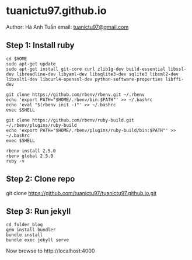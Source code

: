 # tuanictu97.github.io
Author: Hà Anh Tuấn
email: tuanictu97@gmail.com

## Step 1: Install ruby
```
cd $HOME
sudo apt-get update 
sudo apt-get install git-core curl zlib1g-dev build-essential libssl-dev libreadline-dev libyaml-dev libsqlite3-dev sqlite3 libxml2-dev libxslt1-dev libcurl4-openssl-dev python-software-properties libffi-dev

git clone https://github.com/rbenv/rbenv.git ~/.rbenv
echo 'export PATH="$HOME/.rbenv/bin:$PATH"' >> ~/.bashrc
echo 'eval "$(rbenv init -)"' >> ~/.bashrc
exec $SHELL

git clone https://github.com/rbenv/ruby-build.git ~/.rbenv/plugins/ruby-build
echo 'export PATH="$HOME/.rbenv/plugins/ruby-build/bin:$PATH"' >> ~/.bashrc
exec $SHELL

rbenv install 2.5.0
rbenv global 2.5.0
ruby -v
```

## Step 2: Clone repo
git clone https://github.com/tuanictu97/tuanictu97.github.io.git

## Step 3: Run jekyll
```
cd folder_blog
gem install bundler
bundle install
bundle exec jekyll serve
```

Now browse to http://localhost:4000